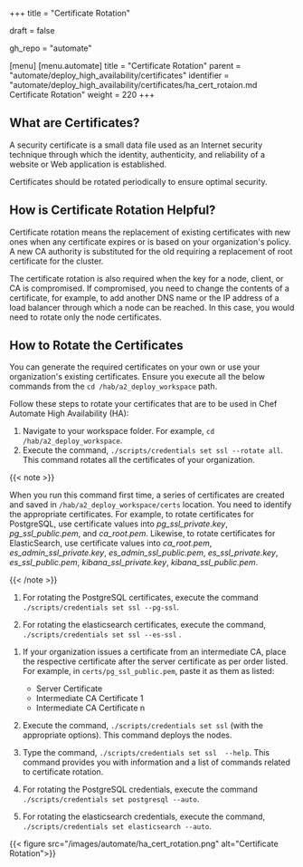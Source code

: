 +++
title = "Certificate Rotation"

draft = false

gh_repo = "automate"

[menu]
  [menu.automate]
    title = "Certificate Rotation"
    parent = "automate/deploy_high_availability/certificates"
    identifier = "automate/deploy_high_availability/certificates/ha_cert_rotaion.md Certificate Rotation"
    weight = 220
+++

## What are Certificates?

A security certificate is a small data file used as an Internet security technique through which the identity, authenticity, and reliability of a website or Web application is established.

Certificates should be rotated periodically to ensure optimal security.

## How is Certificate Rotation Helpful?

Certificate rotation means the replacement of existing certificates with new ones when any certificate expires or is based on your organization's policy. A new CA authority is substituted for the old requiring a replacement of root certificate for the cluster.

The certificate rotation is also required when the key for a node, client, or CA is compromised. If compromised, you need to change the contents of a certificate, for example, to add another DNS name or the IP address of a load balancer through which a node can be reached.  In this case, you would need to rotate only the node certificates.

## How to Rotate the Certificates

You can generate the required certificates on your own or use your organization's existing certificates. Ensure you execute all the below commands from the `cd /hab/a2_deploy_workspace` path.

Follow these steps to rotate your certificates that are to be used in Chef Automate High Availability (HA):

1. Navigate to your workspace folder. For example, `cd /hab/a2_deploy_workspace`.
1. Execute the command, `./scripts/credentials set ssl --rotate all`. This command rotates all the certificates of your organization.

  {{< note >}}

  When you run this command first time, a series of certificates are created and saved in `/hab/a2_deploy_workspace/certs` location. You need to identify the appropriate certificates. For example, to rotate certificates for PostgreSQL, use certificate values into *pg_ssl_private.key*,  *pg_ssl_public.pem*, and *ca_root.pem*. Likewise, to rotate certificates for ElasticSearch, use certificate values into *ca_root.pem*, *es_admin_ssl_private.key*, *es_admin_ssl_public.pem*, *es_ssl_private.key*, *es_ssl_public.pem*, *kibana_ssl_private.key*, *kibana_ssl_public.pem*.

  {{< /note >}}

1. For rotating the PostgreSQL certificates, execute the command `./scripts/credentials set ssl --pg-ssl`.

1. For rotating the elasticsearch certificates, execute the command, `./scripts/credentials set ssl --es-ssl` .

<!-- 4. Copy your *x.509 SSL certs* into the appropriate files in `certs/` folder. -->

<!-- - Place your root certificate into `ca_root.pem file`. -->

<!-- - Place your intermediate CA into the `pem` file. -->

1. If your organization issues a certificate from an intermediate CA, place the respective certificate after the server certificate as per order listed. For example, in `certs/pg_ssl_public.pem`, paste it as them as listed:

   - Server Certificate
   - Intermediate CA Certificate 1
   - Intermediate CA Certificate n

1. Execute the command, `./scripts/credentials set ssl` (with the appropriate options). This command deploys the nodes.

1. Type the command, `./scripts/credentials set ssl  --help`. This command provides you with information and a list of commands related to certificate rotation.

1. For rotating the PostgreSQL credentials, execute the command `./scripts/credentials set postgresql --auto`.

1. For rotating the elasticsearch credentials, execute the command, `./scripts/credentials set elasticsearch --auto`.

{{< figure src="/images/automate/ha_cert_rotation.png" alt="Certificate Rotation">}}
